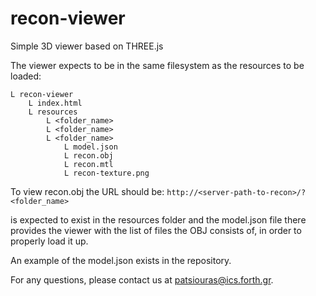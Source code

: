 # recon-viewer
Simple 3D viewer based on THREE.js

The viewer expects to be in the same filesystem as the resources to be loaded:
```
L recon-viewer
    L index.html
    L resources
        L <folder_name>
        L <folder_name>
        L <folder_name>
            L model.json
            L recon.obj
            L recon.mtl
            L recon-texture.png
```
To view recon.obj the URL should be:
```http://<server-path-to-recon>/?<folder_name>```

<folder-name> is expected to exist in the resources folder and the model.json file there 
provides the viewer with the list of files the OBJ consists of, in order to properly load it up.

An example of the model.json exists in the repository.

For any questions, please contact us at patsiouras@ics.forth.gr.
